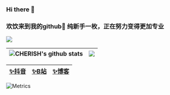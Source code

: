 ### Hi there 👋
###  欢饮来到我的github👋  纯新手一枚，正在努力变得更加专业<br>

<a title="github" target="_blank" href="https://github.com/CHERISH0115"><img src="https://img.shields.io/badge/dynamic/json?label=GitHub&suffix=%20followers&query=%24.data.totalSubs&url=https%3A%2F%2Fapi.spencerwoo.com%2Fsubstats%2F%3Fsource%3Dgithub%26queryKey%3DCHERISH0115&labelColor=282c34&color=353940&logo=github&longCache=true" ></a>

|<img align="center" src="https://github-readme-stats.vercel.app/api?username=CHERISH0115&count_private=true&show_icons=true&include_all_commits=true&title_color=359697&icon_color=359697&hide_border=true&theme=transparent" alt="CHERISH's github stats" /> | <img align="center" src="https://github-readme-stats.vercel.app/api/top-langs/?username=CHERISH0115&layout=compact&title_color=359697&icon_color=359697&hide_border=true&theme=transparent&langs_count=8&hide=HTML,CSS" /> |
| ------------- | ------------- |



| [✨抖音](https://v.douyin.com/AJSA1Kg/) | [✨B站](https://b23.tv/WpapFVK) | [✨博客](https://cherish0115.github.io/) |
| ------------- | ------------- | ------------- |



![Metrics](https://metrics.lecoq.io/CHERISH0115?template=classic&languages=1&isocalendar=1&base=header%2C%20activity%2C%20community%2C%20repositories%2C%20metadata&base.indepth=false&base.hireable=false&base.skip=false&isocalendar=false&isocalendar.duration=half-year&languages=false&languages.limit=8&languages.threshold=0%25&languages.other=false&languages.colors=github&languages.sections=most-used&languages.indepth=false&languages.analysis.timeout=15&languages.analysis.timeout.repositories=7.5&languages.categories=markup%2C%20programming&languages.recent.categories=markup%2C%20programming&languages.recent.load=300&languages.recent.days=14&config.timezone=Asia%2FShanghai)



<!--
**CHERISH0115/CHERISH0115** is a ✨ _special_ ✨ repository because its `README.md` (this file) appears on your GitHub profile.

Here are some ideas to get you started:

- 🔭 I’m currently working on ...
- 🌱 I’m currently learning ...
- 👯 I’m looking to collaborate on ...
- 🤔 I’m looking for help with ...
- 💬 Ask me about ...
- 📫 How to reach me: ...
- 😄 Pronouns: ...
- ⚡ Fun fact: ...
-->
